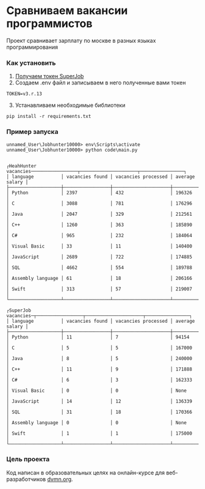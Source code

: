 # Сравниваем вакансии программистов

Проект сравнивает зарплату по москве в разных языках программирования

### Как установить

1) [Получаем токен SuperJob](https://api.superjob.ru/)
2) Создаем .env файл и записываем в него полученные вами токен
```
TOKEN=v3.r.13
```
3) Устанавливаем необходимые библиотеки
```
pip install -r requirements.txt
```

### Пример запуска
```
unnamed_User\Jobhunter10000> env\Scripts\activate
unnamed_User\Jobhunter10000> python code\main.py


┌HeahHunter vacancies─────────────────┬─────────────────────┬────────────────┐
│ language          │ vacancies found │ vacancies processed │ average salary │
├───────────────────┼─────────────────┼─────────────────────┼────────────────┤
│ Python            │ 2397            │ 432                 │ 196326         │
│ C                 │ 3088            │ 781                 │ 176296         │
│ Java              │ 2047            │ 329                 │ 212561         │
│ C++               │ 1260            │ 363                 │ 185890         │
│ C#                │ 965             │ 232                 │ 184064         │
│ Visual Basic      │ 33              │ 11                  │ 140400         │
│ JavaScript        │ 2689            │ 722                 │ 174885         │
│ SQL               │ 4662            │ 554                 │ 189788         │
│ Assembly language │ 61              │ 18                  │ 206166         │
│ Swift             │ 313             │ 57                  │ 219007         │
└───────────────────┴─────────────────┴─────────────────────┴────────────────┘

┌SuperJob vacancies─┬─────────────────┬─────────────────────┬────────────────┐
│ language          │ vacancies found │ vacancies processed │ average salary │
├───────────────────┼─────────────────┼─────────────────────┼────────────────┤
│ Python            │ 11              │ 7                   │ 94154          │
│ C                 │ 5               │ 5                   │ 167000         │
│ Java              │ 8               │ 5                   │ 240000         │
│ C++               │ 11              │ 9                   │ 171888         │
│ C#                │ 6               │ 3                   │ 162333         │
│ Visual Basic      │ 0               │ 0                   │ None           │
│ JavaScript        │ 14              │ 12                  │ 136339         │
│ SQL               │ 31              │ 18                  │ 170366         │
│ Assembly language │ 0               │ 0                   │ None           │
│ Swift             │ 1               │ 1                   │ 175000         │
└───────────────────┴─────────────────┴─────────────────────┴────────────────┘
```

### Цель проекта

Код написан в образовательных целях на онлайн-курсе для веб-разработчиков [dvmn.org](https://dvmn.org/).
